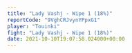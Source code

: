 ```yaml
---
title: "Lady Vashj - Wipe 1 (18%)"
reportCode: "9VghCRJvynYPpxG1"
player: "Touinki"
fight: "Lady Vashj - Wipe 1 (18%)"
date: 2021-10-10T19:07:58.024000+00:00
---
```

